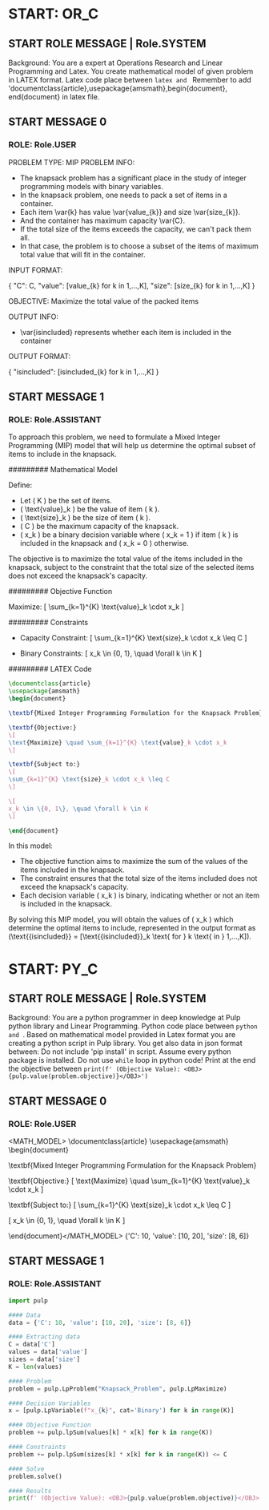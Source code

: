 # START: OR_C 
## START ROLE MESSAGE | Role.SYSTEM 
Background: You are a expert at Operations Research and Linear Programming and Latex. You create mathematical model of given problem in LATEX format. Latex code place between ```latex and ``` Remember to add 'documentclass{article},usepackage{amsmath},begin{document}, end{document} in latex file. 
## START MESSAGE 0 
### ROLE: Role.USER
<DESCRIPTION>
PROBLEM TYPE: MIP
PROBLEM INFO:

- The knapsack problem has a significant place in the study of integer programming models with binary variables. 
- In the knapsack problem, one needs to pack a set of items in a container.
- Each item \var{k} has value \var{value_{k}} and size \var{size_{k}}.
- And the container has maximum capacity \var{C}. 
- If the total size of the items exceeds the capacity, we can't pack them all. 
- In that case, the problem is to choose a subset of the items of maximum total value that will fit in the container. 

INPUT FORMAT:

{
	"C": C,
	"value": [value_{k} for k in 1,...,K],
	"size": [size_{k} for k in 1,...,K]
}


OBJECTIVE: Maximize the total value of the packed items

OUTPUT INFO:

- \var{isincluded} represents whether each item is included in the container

OUTPUT FORMAT:

{
	"isincluded": [isincluded_{k} for k in 1,...,K]
}
</DESCRIPTION>


## START MESSAGE 1 
### ROLE: Role.ASSISTANT
To approach this problem, we need to formulate a Mixed Integer Programming (MIP) model that will help us determine the optimal subset of items to include in the knapsack.

######### Mathematical Model

Define:
- Let \( K \) be the set of items.
- \( \text{value}_k \) be the value of item \( k \).
- \( \text{size}_k \) be the size of item \( k \).
- \( C \) be the maximum capacity of the knapsack.
- \( x_k \) be a binary decision variable where \( x_k = 1 \) if item \( k \) is included in the knapsack and \( x_k = 0 \) otherwise.

The objective is to maximize the total value of the items included in the knapsack, subject to the constraint that the total size of the selected items does not exceed the knapsack's capacity.

######### Objective Function

Maximize:
\[
\sum_{k=1}^{K} \text{value}_k \cdot x_k
\]

######### Constraints

- Capacity Constraint:
\[
\sum_{k=1}^{K} \text{size}_k \cdot x_k \leq C
\]

- Binary Constraints:
\[
x_k \in \{0, 1\}, \quad \forall k \in K
\]

######### LATEX Code

```latex
\documentclass{article}
\usepackage{amsmath}
\begin{document}

\textbf{Mixed Integer Programming Formulation for the Knapsack Problem}

\textbf{Objective:}
\[
\text{Maximize} \quad \sum_{k=1}^{K} \text{value}_k \cdot x_k
\]

\textbf{Subject to:}
\[
\sum_{k=1}^{K} \text{size}_k \cdot x_k \leq C
\]

\[
x_k \in \{0, 1\}, \quad \forall k \in K
\]

\end{document}
```

In this model:
- The objective function aims to maximize the sum of the values of the items included in the knapsack.
- The constraint ensures that the total size of the items included does not exceed the knapsack's capacity.
- Each decision variable \( x_k \) is binary, indicating whether or not an item is included in the knapsack. 

By solving this MIP model, you will obtain the values of \( x_k \) which determine the optimal items to include, represented in the output format as \(\text{{isincluded}} = [\text{{isincluded}}_k \text{ for } k \text{ in } 1,...,K]\).

# START: PY_C 
## START ROLE MESSAGE | Role.SYSTEM 
Background: You are a python programmer in deep knowledge at Pulp python library and Linear Programming. Python code place between ```python and ```. Based on mathematical model provided in Latex format you are creating a python script in Pulp library. You get also data in json format between: <DATA></DATA> Do not include 'pip install' in script. Assume every python package is installed. Do not use `while` loop in python code! Print at the end the objective between <OBJ></OBJ> `print(f' (Objective Value): <OBJ>{pulp.value(problem.objective)}</OBJ>')` 
## START MESSAGE 0 
### ROLE: Role.USER
<MATH_MODEL>
\documentclass{article}
\usepackage{amsmath}
\begin{document}

\textbf{Mixed Integer Programming Formulation for the Knapsack Problem}

\textbf{Objective:}
\[
\text{Maximize} \quad \sum_{k=1}^{K} \text{value}_k \cdot x_k
\]

\textbf{Subject to:}
\[
\sum_{k=1}^{K} \text{size}_k \cdot x_k \leq C
\]

\[
x_k \in \{0, 1\}, \quad \forall k \in K
\]

\end{document}</MATH_MODEL>
<DATA>
{'C': 10, 'value': [10, 20], 'size': [8, 6]}</DATA>


## START MESSAGE 1 
### ROLE: Role.ASSISTANT
```python
import pulp

#### Data
data = {'C': 10, 'value': [10, 20], 'size': [8, 6]}

#### Extracting data
C = data['C']
values = data['value']
sizes = data['size']
K = len(values)

#### Problem
problem = pulp.LpProblem("Knapsack_Problem", pulp.LpMaximize)

#### Decision Variables
x = [pulp.LpVariable(f"x_{k}", cat='Binary') for k in range(K)]

#### Objective Function
problem += pulp.lpSum(values[k] * x[k] for k in range(K))

#### Constraints
problem += pulp.lpSum(sizes[k] * x[k] for k in range(K)) <= C

#### Solve
problem.solve()

#### Results
print(f' (Objective Value): <OBJ>{pulp.value(problem.objective)}</OBJ>')
```

